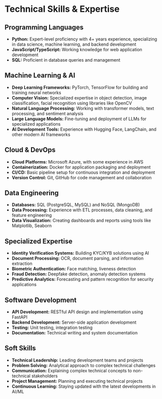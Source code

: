 # Technical Skills & Expertise

## Programming Languages
- **Python:** Expert-level proficiency with 4+ years experience, specializing in data science, machine learning, and backend development
- **JavaScript/TypeScript:** Working knowledge for web application development
- **SQL:** Proficient in database queries and management

## Machine Learning & AI
- **Deep Learning Frameworks:** PyTorch, TensorFlow for building and training neural networks
- **Computer Vision:** Specialized expertise in object detection, image classification, facial recognition using libraries like OpenCV
- **Natural Language Processing:** Working with transformer models, text processing, and sentiment analysis
- **Large Language Models:** Fine-tuning and deployment of LLMs for specialized applications
- **AI Development Tools:** Experience with Hugging Face, LangChain, and other modern AI frameworks

## Cloud & DevOps
- **Cloud Platforms:** Microsoft Azure, with some experience in AWS
- **Containerization:** Docker for application packaging and deployment
- **CI/CD:** Basic pipeline setup for continuous integration and deployment
- **Version Control:** Git, GitHub for code management and collaboration

## Data Engineering
- **Databases:** SQL (PostgreSQL, MySQL) and NoSQL (MongoDB)
- **Data Processing:** Experience with ETL processes, data cleaning, and feature engineering
- **Data Visualization:** Creating dashboards and reports using tools like Matplotlib, Seaborn

## Specialized Expertise
- **Identity Verification Systems:** Building KYC/KYB solutions using AI
- **Document Processing:** OCR, document parsing, and information extraction
- **Biometric Authentication:** Face matching, liveness detection
- **Fraud Detection:** Deepfake detection, anomaly detection systems
- **Predictive Analytics:** Forecasting and pattern recognition for security applications

## Software Development
- **API Development:** RESTful API design and implementation using FastAPI
- **Backend Development:** Server-side application development
- **Testing:** Unit testing, integration testing
- **Documentation:** Technical writing and system documentation

## Soft Skills
- **Technical Leadership:** Leading development teams and projects
- **Problem Solving:** Analytical approach to complex technical challenges
- **Communication:** Explaining complex technical concepts to non-technical stakeholders
- **Project Management:** Planning and executing technical projects
- **Continuous Learning:** Staying updated with the latest developments in AI/ML
